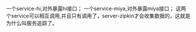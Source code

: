 一个service-hi,对外暴露hi接口；
一个service-miya,对外暴露miya接口；
这两个service可以相互调用,并且只有调用了，server-zipkin才会收集数据的，这就是为什么叫服务追踪了。